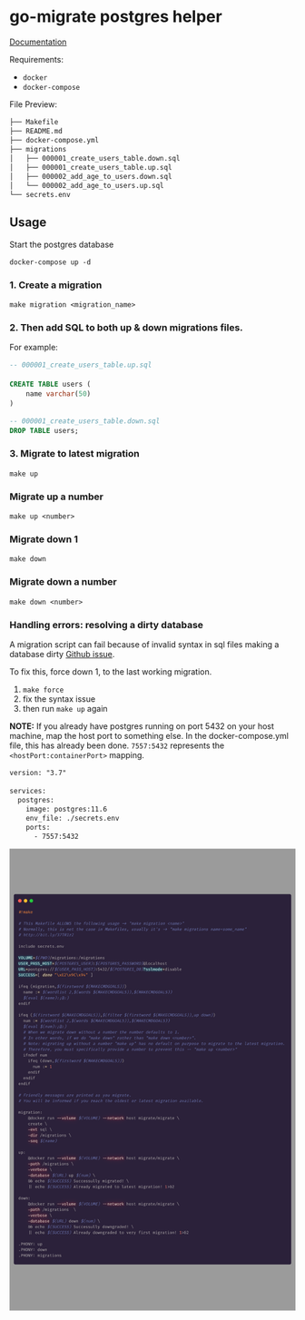 # go-migrate postgres helper

[Documentation](https://github.com/golang-migrate/migrate/blob/master/GETTING_STARTED.md)

Requirements:

- `docker`
- `docker-compose`

File Preview:

```
├── Makefile
├── README.md
├── docker-compose.yml
├── migrations
│   ├── 000001_create_users_table.down.sql
│   ├── 000001_create_users_table.up.sql
│   ├── 000002_add_age_to_users.down.sql
│   └── 000002_add_age_to_users.up.sql
└── secrets.env

```

## Usage

Start the postgres database

```
docker-compose up -d
```

### 1. Create a migration

```
make migration <migration_name>
```

### 2. Then add SQL to both up & down migrations files.

For example:

```sql
-- 000001_create_users_table.up.sql

CREATE TABLE users (
    name varchar(50)
)
```

```sql
-- 000001_create_users_table.down.sql
DROP TABLE users;
```

### 3. Migrate to latest migration

```
make up
```

### Migrate up a number

```
make up <number>
```

### Migrate down 1

```
make down
```

### Migrate down a number

```
make down <number>
```

### Handling errors: resolving a dirty database

A migration script can fail because of invalid syntax in sql files making a database dirty
[Github issue](http://bit.ly/2HQHx5s).

To fix this, force down 1, to the last working migration.

1. `make force`
2. fix the syntax issue
3. then run `make up` again

**NOTE:** If you already have postgres running on port 5432 on your host machine, map the host port to something else.
In the docker-compose.yml file, this has already been done. `7557:5432` represents the `<hostPort:containerPort>` mapping.

```
version: "3.7"

services:
  postgres:
    image: postgres:11.6
    env_file: ./secrets.env
    ports:
      - 7557:5432
```

![Minion](./docs/carbon.png)
